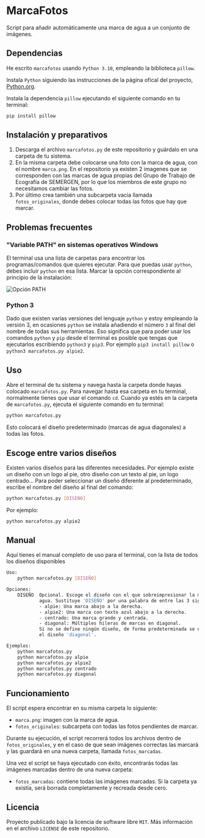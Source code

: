 # MarcaFotos

Script para añadir automáticamente una marca de agua a un conjunto de imágenes.

## Dependencias

He escrito `marcafotos` usando `Python 3.10`, empleando la biblioteca `pillow`.

Instala `Python` siguiendo las instrucciones de la página ofical del proyecto, [Python.org](https://www.python.org).

Instala la dependencia `pillow` ejecutando el siguiente comando en tu terminal:

```sh
pip install pillow
```

## Instalación y preparativos

1) Descarga el archivo `marcafotos.py` de este repositorio y guárdalo en una carpeta de tu sistema.
2) En la misma carpeta debe colocarse una foto con la marca de agua, con el nombre `marca.png`. En el repositorio ya existen 2 imagenes que se corresponden con las marcas de agua propias del Grupo de Trabajo de Ecografía de SEMERGEN, por lo que los miembros de este grupo no necesitamos cambiar las fotos.
3) Por último crea también una subcarpeta vacía llamada `fotos_originales`, donde debes colocar todas las fotos que hay que marcar.

## Problemas frecuentes

### "Variable PATH" en sistemas operativos Windows

El terminal usa una lista de carpetas para encontrar los programas/comandos que quieres ejecutar. Para que puedas usar `python`, debes incluir `python` en esa lista. Marcar la opción correspondiente al principio de la instalación:

![Opción PATH](https://docs.blender.org/manual/es/2.79/_images/about_contribute_install_windows_installer.png)

### Python 3

Dado que existen varias versiones del lenguaje `python` y estoy empleando la versión 3, en ocasiones `python` se instala añadiendo el número `3` al final del nombre de todas sus herramientas. Eso significa que para poder usar los comandos `python` y `pip` desde el terminal es posible que tengas que ejecutarlos escribiendo `python3` y `pip3`. Por ejemplo `pip3 install pillow` o `python3 marcafotos.py alpie2`.

## Uso

Abre el terminal de tu sistema y navega hasta la carpeta donde hayas colocado `marcafotos.py`. Para navegar hasta esa carpeta en tu
terminal, normalmente tienes que usar el comando `cd`.
Cuando ya estés en la carpeta de `marcafotos.py`, ejecuta el siguiente comando en tu terminal:

```sh
python marcafotos.py
```

Esto colocará el diseño predeterminado (marcas de agua diagonales) a todas las fotos.

## Escoge entre varios diseños

Existen varios diseños para las diferentes necesidades. Por ejemplo existe un diseño con un logo al pie, otro diseño con un texto
al pie, un logo centrado... Para poder seleccionar un diseño diferente al predeterminado, escribe el nombre del diseño al final
del comando:
```sh
python marcafotos.py [DISEÑO]
```

Por ejemplo:
```sh
python marcafotos.py alpie2
```

## Manual

Aquí tienes el manual completo de uso para el terminal, con la lista de todos los diseños disponibles

```sh
Uso:
    python marcafotos.py [DISEÑO]

Opciones:
    DISEÑO  Opcional. Escoge el diseño con el que sobreimpresionar la marca de
            agua. Sustituye 'DISEÑO' por una palabra de entre las 3 siguientes:
            - alpie: Una marca abajo a la derecha.
            - alpie2: Una marca con texto azul abajo a la derecha.
            - centrado: Una marca grande y centrada.
            - diagonal: Múltiples hileras de marcas en diagonal.
            Si no se define ningún diseño, de forma predeterminada se escogerá
            el diseño 'diagonal'.

Ejemplos:
    python marcafotos.py
    python marcafotos.py alpie
    python marcafotos.py alpie2
    python marcafotos.py centrado
    python marcafotos.py diagonal
```

## Funcionamiento

El script espera encontrar en su misma carpeta lo siguiente:

- `marca.png`: imagen con la marca de agua.
- `fotos_originales`: subcarpeta con todas las fotos pendientes de marcar.

Durante su ejecución, el script recorrerá todos los archivos dentro de `fotos_originales`, y en el caso de que sean imágenes correctas las marcará y las guardará en una nueva carpeta, llamada `fotos_marcadas`.

Una vez el script se haya ejecutado con éxito, encontrarás todas las imágenes marcadas dentro de una nueva carpeta:

- `fotos_marcadas`: contiene todas las imágenes marcadas. Si la carpeta ya existía, será borrada completamente y recreada desde cero.

## Licencia

Proyecto publicado bajo la licencia de software libre `MIT`. Más información en el archivo `LICENSE` de este repositorio.
